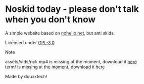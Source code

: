 # Noskid today - please don't talk when you don't know

A simple website based on [nohello.net](https://nohello.net), but anti skids.

Licensed under [GPL-3.0](LICENSE)

> [!NOTE]
> assets/vids/rick.mp4 is missing at the moment, download it [here](https://noskid.today/assets/vids/rick.mp4)  
> term/ is missing at the moment, download it [here](https://noskid.today/term.zip)


Made by douxxtech!
